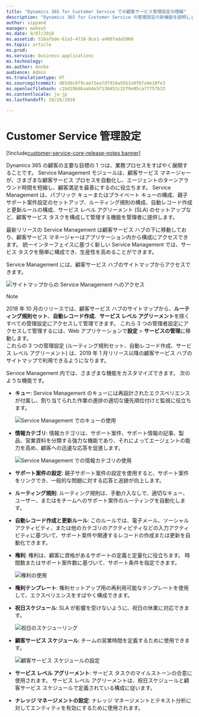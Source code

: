 ```yaml
---
title: "Dynamics 365 for Customer Service での顧客サービス管理設定の理解"
description: "Dynamics 365 for Customer Service の管理設定の新機能を説明します"
author: vippand
manager: mahesh
ms.date: 9/07/2018
ms.assetid: 516afbde-61a3-4718-8ce1-a4007ada5960
ms.topic: article
ms.prod: 
ms.service: business-applications
ms.technology: 
ms.author: Annbe
audience: Admin
ms.translationtype: HT
ms.sourcegitcommit: d65d9c6f9cae75ea7d7934a95b3a9f67a9e10fe3
ms.openlocfilehash: c1bd196d6aab4e5f130453c32f9e05ca7f757b32
ms.contentlocale: ja-jp
ms.lasthandoff: 10/26/2018

---
```

#  <a name="customer-service-admin-settings"></a>Customer Service 管理設定 

[!include[customer-service-core-release-notes banner](../../includes/customer-service-core-release-notes.md)]

Dynamics 365 の顧客の主要な目標の 1 つは、業務プロセスをすばやく展開することです。 Service Management モジュールは、顧客サービス マネージャーが、さまざまな顧客サービス プロセスを自動化し、エージェントのターンアラウンド時間を短縮し、顧客満足を最善にするのに役立ちます。 Service Management は、パブリック キューまたはプライベート キューの構成、親子サポート案件設定のセットアップ、ルーティング規則の構成、自動レコード作成と更新ルールの構成、サービス レベル アグリーメント (SLA) のセットアップなど、顧客サービス タスクを構成して管理する機能を管理者に提供します。

最新リリースの Service Management は顧客サービス ハブの下に移動しており、顧客サービス マネージャーはアプリケーション内から構成にアクセスできます。 統一インターフェイスに基づく新しい Service Management では、サービス タスクを簡単に構成でき、生産性を高めることができます。 

Service Management には、顧客サービス ハブのサイトマップからアクセスできます。 

![サイトマップからの Service Management へのアクセス](media/csh-sitemap-service-management.png "サイトマップからの Service Management へのアクセス")

> [!NOTE]
> 2018 年 10 月のリリースでは、顧客サービス ハブのサイトマップから、**ルーティング規則セット**、**自動レコード作成**、**サービス レベル アグリーメント**を除くすべての管理設定にアクセスして管理できます。 これら 3 つの管理者設定にアクセスして管理するには、Web アプリケーションで**設定** > **サービスの管理**に移動します。 </br>
> これらの 3 つの管理設定 (ルーティング規則セット、自動レコード作成、サービス レベル アグリーメント) は、2019 年 1 月リリース以降の顧客サービス ハブのサイトマップで利用できるようになります。

Service Management 内では、さまざまな機能をカスタマイズできます。 次のような機能です。  

- **キュー**: Service Management のキューには再設計されたエクスペリエンスが付属し、割り当てられた作業の進捗の適切な優先順位付けと監視に役立ちます。

  ![Service Management でのキューの使用](media/service-management-queues.png "Service Management でのキューの使用")

- **情報カテゴリ**: 情報カテゴリは、サポート案件、サポート情報の記事、製品、営業資料を分類する強力な機能であり、それによってエージェントの能力を高め、顧客への迅速な応答を促進します。  

  ![Service Management での情報カテゴリの使用](media/service-management-subjects.png "Service Management での情報カテゴリの使用")

- **サポート案件の設定**: 親子サポート案件の設定を使用すると、サポート案件をリンクでき、一般的な問題に対する応答と追跡が向上します。  

- **ルーティング規則**: ルーティング規則は、手動介入なしで、適切なキュー、ユーザー、またはをチームへのサポート案件のルーティングを自動化します。 

- **自動レコード作成と更新ルール**: このルールでは、電子メール、ソーシャル アクティビティ、または他のカテゴリのアクティビティなどの入力アクティビティに基づいて、サポート案件や関連するレコードの作成または更新を自動化できます。 

- **権利**: 権利は、顧客に資格があるサポートの定義と定量化に役立ちます。 時間数またはサポート案件数に基づいて、サポート条件を指定できます。 

  ![権利の使用](media/service-management-entitlements.png "権利の使用")

- **権利テンプレート**: 権利セットアップ用の再利用可能なテンプレートを使用して、エクスペリエンスをすばやく構成できます。  

- **祝日スケジュール**: SLA が影響を受けないように、祝日の休業に対応できます。 

  ![祝日のスケジューリング](media/service-management-holiday-schedule.png "祝日のスケジューリング")

- **顧客サービス スケジュール**: チームの営業時間を定義するために使用できます。  

  ![顧客サービス スケジュールの設定](media/service-management-customer-service-schedule.png "顧客サービス スケジュールの設定")

- **サービス レベル アグリーメント**: サービス タスクのマイルストーンの合意に使用されます。 サービス レベル アグリーメントは、祝日スケジュールと顧客サービス スケジュールで定義されている構成に従います。  

- **ナレッジ マネージメントの設定**: ナレッジ マネージメントとテキスト分析に対してエンティティを有効にするために使用されます。 






